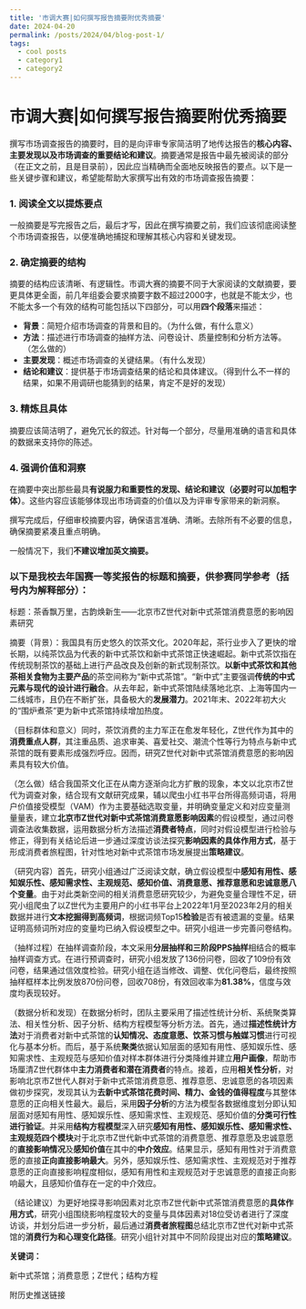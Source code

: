 ```yaml
---
title: '市调大赛|如何撰写报告摘要附优秀摘要'
date: 2024-04-20
permalink: /posts/2024/04/blog-post-1/
tags:
  - cool posts
  - category1
  - category2
---
```


# 市调大赛|如何撰写报告摘要附优秀摘要

撰写市场调查报告的摘要时，目的是向评审专家简洁明了地传达报告的**核心内容、主要发现以及市场调查的重要结论和建议**。摘要通常是报告中最先被阅读的部分（在正文之前，且是目录前），因此应当精确而全面地反映报告的要点。以下是一些关键步骤和建议，希望能帮助大家撰写出有效的市场调查报告摘要：

### 1. 阅读全文以提炼要点

一般摘要是写完报告之后，最后才写，因此在撰写摘要之前，我们应该彻底阅读整个市场调查报告，以便准确地捕捉和理解其核心内容和关键发现。

### 2. 确定摘要的结构

摘要的结构应该清晰、有逻辑性。市调大赛的摘要不同于大家阅读的文献摘要，要更具体更全面，前几年组委会要求摘要字数不超过2000字，也就是不能太少，也不能太多一个有效的结构可能包括以下四部分，可以用**四个段落**来描述：

- **背景**：简短介绍市场调查的背景和目的。（为什么做，有什么意义）
- **方法**：描述进行市场调查的抽样方法、问卷设计、质量控制和分析方法等。（怎么做的）
- **主要发现**：概述市场调查的关键结果。（有什么发现）
- **结论和建议**：提供基于市场调查结果的结论和具体建议。（得到什么不一样的结果，如果不用调研也能猜到的结果，肯定不是好的发现）

### 3. 精炼且具体

摘要应该简洁明了，避免冗长的叙述。针对每一个部分，尽量用准确的语言和具体的数据来支持你的陈述。

### 4. 强调价值和洞察

在摘要中突出那些最具**有说服力和重要性的发现、结论和建议（必要时可以加粗字体）**。这些内容应该能够体现出市场调查的价值以及为评审专家带来的新洞察。

撰写完成后，仔细审校摘要内容，确保语言准确、清晰。去除所有不必要的信息，确保摘要紧凑且重点明确。

一般情况下，我们**不建议增加英文摘要。**

### 以下是我校去年国赛一等奖报告的标题和摘要，供参赛同学参考（括号内为解释部分）：

标题：茶香飘万里，古韵焕新生——北京市Z世代对新中式茶馆消费意愿的影响因素研究

摘要（背景）：我国具有历史悠久的饮茶文化。2020年起，茶行业步入了更快的增长期，以纯茶饮品为代表的新中式茶饮和新中式茶馆正快速崛起。新中式茶饮指在传统现制茶饮的基础上进行产品改良及创新的新式现制茶饮。**以新中式茶饮和其他茶相关食物为主要产品**的茶空间称为“新中式茶馆”。“新中式”主要强调**传统的中式元素与现代的设计进行融合**。从去年起，新中式茶馆陆续落地北京、上海等国内一二线城市，且仍在不断扩张，具备极大的**发展潜力**。2021年末、2022年初大火的“围炉煮茶”更为新中式茶馆持续增加热度。

（目标群体和意义）同时，茶饮消费的主力军正在愈发年轻化，Z世代作为其中的**消费重点人群**，其注重品质、追求审美、喜爱社交、潮流个性等行为特点与新中式茶馆的既有要素形成强烈呼应。因而，研究Z世代对新中式茶馆消费意愿的影响因素具有较大价值。

（怎么做）结合我国茶文化正在从南方逐渐向北方扩散的现象，本文以北京市Z世代为调查对象，结合现有文献研究成果，辅以爬虫小红书平台所得高频词语，将用户价值接受模型（VAM）作为主要基础选取变量，并明确变量定义和对应变量测量量表，建立**北京市Z世代对新中式茶馆消费意愿影响因素**的假设模型，通过问卷调查法收集数据，运用数据分析方法描述**消费者特点**，同时对假设模型进行检验与修正，得到有关结论后进一步通过深度访谈法探究**影响因素的具体作用方式**，基于形成消费者旅程图，针对性地对新中式茶馆市场发展提出**策略建议**。

（研究内容）首先，研究小组通过广泛阅读文献，确立假设模型中**感知有用性、感知娱乐性、感知需求性、主观规范、感知价值、消费意愿、推荐意愿和忠诚意愿八个变量**。由于对此类新空间的相关消费意愿研究较少，为避免变量合理性不足，研究小组爬虫了以Z世代为主要用户的小红书平台上2022年1月至2023年2月的相关数据并进行**文本挖掘得到高频词**，根据词频Top15**检验**是否有被遗漏的变量。结果证明高频词所对应的变量均已纳入假设模型之中。研究小组进一步完善问卷结构。

（抽样过程）在抽样调查阶段，本文采用**分层抽样和三阶段PPS抽样**相结合的概率抽样调查方式。在进行预调查时，研究小组发放了136份问卷，回收了109份有效问卷，结果通过信效度检验。研究小组在适当修改、调整、优化问卷后，最终按照抽样框样本比例发放870份问卷，回收708份，有效回收率为**81.38%**，信度与效度均表现较好。

（数据分析和发现）在数据分析时，团队主要采用了描述性统计分析、系统聚类算法、相关性分析、因子分析、结构方程模型等分析方法。首先，通过**描述性统计方法**对于消费者对新中式茶馆的**认知情况、态度意愿、饮茶习惯与触媒习惯**进行可视化与基本分析。而后，基于系统**聚类**依据认知层面的感知有用性、感知娱乐性、感知需求性、主观规范与感知价值对样本群体进行分类降维并建立**用户画像**，帮助市场厘清Z世代群体中**主力消费者和潜在消费者**的特点。接着，应用**相关性分析**，对影响北京市Z世代人群对于新中式茶馆消费意愿、推荐意愿、忠诚意愿的各项因素做初步探究，发现其认为**去新中式茶馆花费时间、精力、金钱的值得程度**与其整体意愿的正向相关性最大。最后，采用**因子分析**的方法为模型各数据维度划分即认知层面对感知有用性、感知娱乐性、感知需求性、主观规范、感知价值的**分类可行性进行验证**。并采用**结构方程模型**深入研究**感知有用性、感知娱乐性、感知需求性、主观规范四个模块**对于北京市Z世代新中式茶馆的消费意愿、推荐意愿及忠诚意愿的**直接影响情况**及**感知价值**在其中的**中介效应**。结果显示，感知有用性对于消费意愿的直接**正向直接影响最大**。另外，感知娱乐性、感知需求性、主观规范对于推荐意愿的正向直接影响程度相似，感知有用性和主观规范对于忠诚意愿的直接正向影响最大，且感知价值存在一定的中介效应。

（结论建议）为更好地探寻影响因素对北京市Z世代新中式茶馆消费意愿的**具体作用方式**，研究小组围绕影响程度较大的变量与具体因素对18位受访者进行了深度访谈，并划分后进一步分析，最后通过**消费者旅程图**总结北京市Z世代对新中式茶馆的**消费行为和心理变化路径**。研究小组针对其中不同阶段提出对应的**策略建议**。

**关键词：**

新中式茶馆；消费意愿；Z世代；结构方程

附历史推送链接